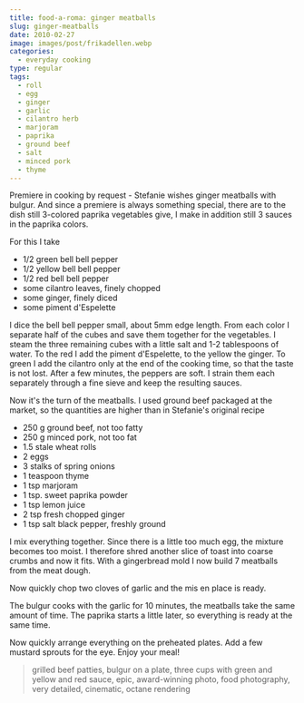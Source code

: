 ```yaml
---
title: food-a-roma: ginger meatballs
slug: ginger-meatballs
date: 2010-02-27
image: images/post/frikadellen.webp
categories: 
  - everyday cooking
type: regular
tags: 
  - roll
  - egg
  - ginger
  - garlic
  - cilantro herb
  - marjoram
  - paprika
  - ground beef
  - salt
  - minced pork
  - thyme
---
```


Premiere in cooking by request - Stefanie wishes ginger meatballs with bulgur. And since a premiere is always something special, there are to the dish still 3-colored paprika vegetables give, I make in addition still 3 sauces in the paprika colors.

For this I take 
* 1/2 green bell bell pepper 
* 1/2 yellow bell bell pepper 
* 1/2 red bell bell pepper 
* some cilantro leaves, finely chopped 
* some ginger, finely diced 
* some piment d'Espelette

I dice the bell bell pepper small, about 5mm edge length. From each color I separate half of the cubes and save them together for the vegetables. I steam the three remaining cubes with a little salt and 1-2 tablespoons of water. To the red I add the piment d'Espelette, to the yellow the ginger. To green I add the cilantro only at the end of the cooking time, so that the taste is not lost. After a few minutes, the peppers are soft. I strain them each separately through a fine sieve and keep the resulting sauces.

Now it's the turn of the meatballs. I used ground beef packaged at the market, so the quantities are higher than in Stefanie's original recipe

* 250 g ground beef, not too fatty 
* 250 g minced pork, not too fat 
* 1.5 stale wheat rolls 
* 2 eggs 
* 3 stalks of spring onions 
* 1 teaspoon thyme 
* 1 tsp marjoram 
* 1 tsp. sweet paprika powder 
* 1 tsp lemon juice 
* 2 tsp fresh chopped ginger 
* 1 tsp salt black pepper, freshly ground

I mix everything together. Since there is a little too much egg, the mixture becomes too moist. I therefore shred another slice of toast into coarse crumbs and now it fits. With a gingerbread mold I now build 7 meatballs from the meat dough.

Now quickly chop two cloves of garlic and the mis en place is ready.

The bulgur cooks with the garlic for 10 minutes, the meatballs take the same amount of time. The paprika starts a little later, so everything is ready at the same time.

Now quickly arrange everything on the preheated plates. Add a few mustard sprouts for the eye. Enjoy your meal!

> grilled beef patties, bulgur on a plate, three cups with green and yellow and red sauce, epic, award-winning photo, food photography, very detailed, cinematic, octane rendering

